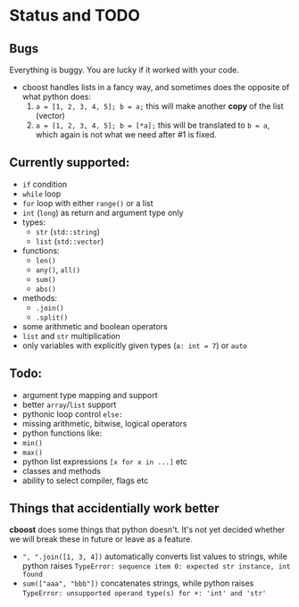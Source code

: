 # Status and TODO

## Bugs

Everything is buggy. You are lucky if it worked with your code.

- cboost handles lists in a fancy way, and sometimes does the opposite of what python does:
    1. `a = [1, 2, 3, 4, 5]; b = a;` this will make another **copy** of the list (vector)
    2. `a = [1, 2, 3, 4, 5]; b = [*a];` this will be translated to `b = a`, which again is not what we need after #1 is fixed.

## Currently supported:
- `if` condition
- `while` loop
- `for` loop with either `range()` or a list
- `int` (`long`) as return and argument type only
- types:
    - `str` (`std::string`)
    - `list` (`std::vector`)
- functions:
    - `len()`
    - `any()`, `all()`
    - `sum()`
    - `abs()`
- methods:
    - `.join()`
    - `.split()`
- some arithmetic and boolean operators
- `list` and `str` multiplication
- only variables with explicitly given types (`a: int = 7`) or `auto`

## Todo:
- argument type mapping and support
- better `array`/`list` support
- pythonic loop control `else:`
- missing arithmetic, bitwise, logical operators
- python functions like:
 - `min()`
 - `max()`
- python list expressions `[x for x in ...]` etc
- classes and methods
- ability to select compiler, flags etc

## Things that accidentially work better

**cboost** does some things that python doesn't. It's not yet decided whether we will break these in future or leave as a feature.

- `", ".join([1, 3, 4])` automatically converts list values to strings, while python raises `TypeError: sequence item 0: expected str instance, int found`
- `sum(["aaa", "bbb"])` concatenates strings, while python raises `TypeError: unsupported operand type(s) for +: 'int' and 'str'`